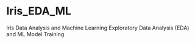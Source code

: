 # Iris_EDA_ML
Iris Data Analysis and Machine Learning Exploratory Data Analysis (EDA) and ML Model Training
